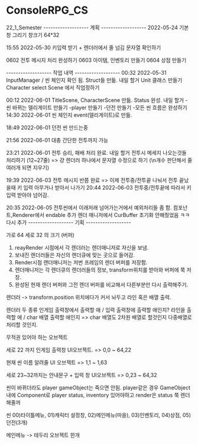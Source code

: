 # ConsoleRPG_CS
 22_1_Semester
------------------- 계획 ------------------- 
2022-05-24	기본 창 그리기
		창크기 64*32




15:55 2022-05-30	키입력 받기 + 렌더러에서 줄 넘김 문자열 확인하기

0602 전투 메시지 처리 완성하기
0603 아이템, 인벤토리 만들기
0604 상점 만들기

------------------- 작업 내역 ------------------- 
00:32 2022-05-31		InputManager / 씬 체인지 확인 됨.
			Struct들 만듦.
	내일 할거	 	Unit 클래스 만들기
			Character select Scene 에서 직업정하기
		
00:12 2022-06-01		TitleScene, CharacterScene 만듦.
			Status 완성.
	내일 할거		-씬 바뀌는 델리게이트 만들기
			-player 만들기
			-던전 만들기
			-모든 씬 흐름은 완성하기
14:30 2022-06-01		씬 체인지 event(델리게이트)로 만듦.

18:49 2022-06-01		던전 씬 만드는중

21:56 2022-06-01		대충 간단한 전투까지 가능

23:21 2022-06-01		전투 승리, 패배 처리 완료.
	내일 할거		전투시 메세지 나오는것들 처리하기
				(12~27줄)
				=> 걍 렌더러 하나에서 문자열 수정으로 하기
				(\n개수 판단해서 줄 여러개 되면 지우기)

19:39 2022-06-03		전투 메시지 반쯤 완료
			=> 이제 전투중/전투끝 나눠서 전투 끝났을때 키 입력 아무거나 받아서 나가기
20:44 2022-06-03		전투중/전투끝에 따라서 키입력 받아야 넘어감.

20:35 2022-06-05		전투씬에서 이래저래 넘어가는거에서 예외처리들 좀 함.
			컴포넌트,Renderer에서 endable 추가
			렌더 매니저에서 CurBuffer 초기화 안해줬었음 ㅋㅋ 다시 추가
------------------- 기획 ------------------- 



가로 64 세로 32 의 크기 (버퍼)

1. reayRender 시점에서 각 렌더러는 렌더매니저로 자신을 보냄.
2. 보내진 렌더러들은 자신의 렌더큐에 맞는 곳으로 들어감.
3. Render시점 랜더매니저는 저번 프레임의 렌더 버퍼를 저장함.
4. 렌더매니저는 각 렌더큐의 렌더러들의 정보, transform위치를 받아와 버퍼에 쭉 저장.
5. 완성된 현재 렌더 버퍼와 그전 렌더 버퍼를 비교해서 다른부분만 다시 출력해주기.

렌더러 -> transform.position 위치에다가 커서 놔두고 라인 혹은 배열 출력.


렌더러 두 종류
	인게임 출력창에서 출력할 애 / 입력 출력창에 출력할 애인지?
	라인을 출력할 애 / char 배열 출력할 애인지
				=> char 배열도 2차원 배열로 할것인지 다중배열로 처리할 것인지.

무적권 있어야 하는 오브젝트


세로 22 까지 인게임 출력창 UI오브젝트. 
	=> 0,0 ~ 64,22

현재 씬 이름 알려줄 UI 오브젝트
	=> 1,1 ~ 1,63

세로 23~32까지는 안내문구 + 입력 창 UI오브젝트
	=> 0,23 ~ 64,32

씬이 바뀌더라도 player gameObject는 죽으면 안됨.
player같은 경우 GameObject내에 Component로 player status, inventory 있어야하고
					render은 status 쭉 렌더 해줄꺼

씬
00)타이틀메뉴, 01)캐릭터 설정창, 02)메인메뉴(마을), 03)인벤토리, 04)상점, 05)던전(3개)

메인메뉴 -> 테두리 오브젝트 한개



